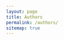 ```yaml
---
layout: page
title: Authors
permalink: /authors/
sitemap: true
---
```

<!--
{% for author in site.authors %}
[{{ author.name }}]({{ site.url }}/authors/{{ author.name }})
{% endfor %}
-->